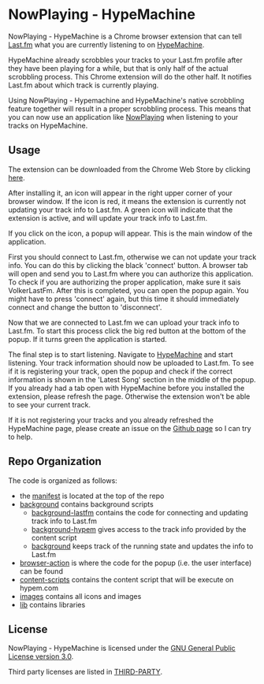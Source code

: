 # NowPlaying - HypeMachine

NowPlaying - HypeMachine is a Chrome browser extension that can tell [Last.fm](http://last.fm) what you are currently listening to on [HypeMachine](http://hypem.com).

HypeMachine already scrobbles your tracks to your Last.fm profile after they have been playing for a while,
but that is only half of the actual scrobbling process.
This Chrome extension will do the other half.
It notifies Last.fm about which track is currently playing.

Using NowPlaying - Hypemachine and HypeMachine's native scrobbling feature together will result in a proper scrobbling process.
This means that you can now use an application like [NowPlaying](http://github.com/volkerl/releases)
when listening to your tracks on HypeMachine.

## Usage

The extension can be downloaded from the Chrome Web Store by clicking [here](https://chrome.google.com/webstore/detail/nowplaying-hypemachine/dadplfmhpmchkhbhanoeaeagojlpafab).

After installing it, an icon will appear in the right upper corner of your browser window.
If the icon is red, it means the extension is currently not updating your track info to Last.fm.
A green icon will indicate that the extension is active, and will update your track info to Last.fm.

If you click on the icon, a popup will appear.
This is the main window of the application.

First you should connect to Last.fm, otherwise we can not update your track info.
You can do this by clicking the black 'connect' button.
A browser tab will open and send you to Last.fm where you can authorize this application.
To check if you are authorizing the proper application, make sure it sais VolkerLastFm.
After this is completed, you can open the popup again.
You might have to press 'connect' again, but this time it should immediately connect and change the button to 'disconnect'.

Now that we are connected to Last.fm we can upload your track info to Last.fm.
To start this process click the big red button at the bottom of the popup.
If it turns green the application is started.

The final step is to start listening.
Navigate to [HypeMachine](http://hypem.com) and start listening.
Your track information should now be uploaded to Last.fm.
To see if it is registering your track, open the popup and check if the correct information is shown in the 'Latest Song' section in the middle of the popup.
If you already had a tab open with HypeMachine before you installed the extension, please refresh the page.
Otherwise the extension won't be able to see your current track.

If it is not registering your tracks and you already refreshed the HypeMachine page,
please create an issue on the [Github page](https://github.com/volkerl/nowplaying-hypemachine/issues) so I can try to help.

## Repo Organization

The code is organized as follows:

- the [manifest](manifest.json) is located at the top of the repo
- [background](background) contains background scripts
  - [background-lastfm](background/background-lastfm.js) contains the code for connecting and updating track info to Last.fm
  - [background-hypem](background/background-hypem.js) gives access to the track info provided by the content script
  - [background](background/background.js) keeps track of the running state and updates the info to Last.fm
- [browser-action](browser-action) is where the code for the popup (i.e. the user interface) can be found
- [content-scripts](content-scripts) contains the content script that will be execute on hypem.com
- [images](images) contains all icons and images
- [lib](lib) contains libraries

## License

NowPlaying - HypeMachine is licensed under the [GNU General Public License version 3.0](LICENSE.txt).

Third party licenses are listed in [THIRD-PARTY](THIRD-PARTY.txt).
